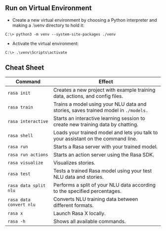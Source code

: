 ## Run on Virtual Environment
- Create a new virtual environment by choosing a Python interpreter and making a .\venv directory to hold it:

```C:\> python3 -m venv --system-site-packages ./venv```
- Activate the virtual environment:

```C:\> .\venv\Scripts\activate```


## Cheat Sheet
| Command | Effect|
|---------|-------|
| ```rasa init```	| Creates a new project with example training data, actions, and config files.|
| ```rasa train``` | Trains a model using your NLU data and stories, saves trained model in ``` ./models. ```|
| ```rasa interactive ```| Starts an interactive learning session to create new training data by chatting.|
|```rasa shell``` |Loads your trained model and lets you talk to your assistant on the command line.|
| ```rasa run```	| Starts a Rasa server with your trained model.|
|```rasa run actions``` |	Starts an action server using the Rasa SDK.|
|```rasa visualize```	| Visualizes stories.|
|```rasa test```	| Tests a trained Rasa model using your test NLU data and stories.|
|```rasa data split nlu``` |	Performs a split of your NLU data according to the specified percentages.|
|```rasa data convert nlu ```|	Converts NLU training data between different formats.|
|```rasa x``` |	Launch Rasa X locally.|
|```rasa -h``` |	Shows all available commands.|